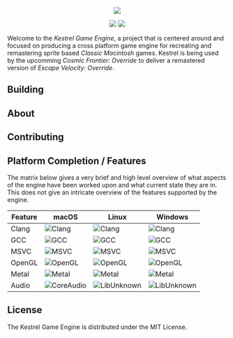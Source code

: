 <p align="center">
  <img src="https://user-images.githubusercontent.com/681356/92330908-8530f800-f06a-11ea-842c-3ba3b6cc6ccd.png">
</p>

<p align="center">
  <img src="https://img.shields.io/badge/version-v0.0.1_alpha-red.svg">
  <img src="https://img.shields.io/badge/license-MIT-blue.svg">
</p>

Welcome to the _Kestrel Game Engine_, a project that is centered around and focused on producing a cross platform game engine for recreating and remastering sprite based _Classic Macintosh_ games. Kestrel is being used by the upcomming _Cosmic Frontier: Override_ to deliver a remastered version of _Escape Velocity: Override_.

## Building


## About


## Contributing



## Platform Completion / Features
The matrix below gives a very brief and high level overview of what aspects of the engine have been worked upon and what current state they are in. This does not give an intricate overview of the features supported by the engine.

| Feature | macOS | Linux | Windows |
| --- | --- | --- | --- |
| Clang | ![Clang](https://img.shields.io/badge/Clang-Supported-good.svg) | ![Clang](https://img.shields.io/badge/Clang-Unknown-grey.svg) | ![Clang](https://img.shields.io/badge/Clang-Not_Supported-black.svg) |
| GCC | ![GCC](https://img.shields.io/badge/GCC-Not_Supported-black.svg) | ![GCC](https://img.shields.io/badge/GCC-Supported-good.svg) | ![GCC](https://img.shields.io/badge/GCC-Not_Supported-black.svg) |
| MSVC | ![MSVC](https://img.shields.io/badge/MSVC-Not_Supported-black.svg) | ![MSVC](https://img.shields.io/badge/MSVC-Not_Supported-black.svg) | ![MSVC](https://img.shields.io/badge/MSVC-Not_Implemented-red.svg) |
| OpenGL | ![OpenGL](https://img.shields.io/badge/OpenGL-Supported-good.svg) | ![OpenGL](https://img.shields.io/badge/OpenGL-Supported-good.svg) | ![OpenGL](https://img.shields.io/badge/OpenGL-Not_Implemented-red.svg) |
| Metal | ![Metal](https://img.shields.io/badge/Metal-In_Progress-yellow.svg) | ![Metal](https://img.shields.io/badge/Metal-Not_Supported-black.svg) | ![Metal](https://img.shields.io/badge/Metal-Not_Supported-black.svg) |
| Audio | ![CoreAudio](https://img.shields.io/badge/Core_Audio-Not_Implemented-good.svg) | ![LibUnknown](https://img.shields.io/badge/Library_Unknown-grey.svg) | ![LibUnknown](https://img.shields.io/badge/Library_Unknown-grey.svg) |


## License
The Kestrel Game Engine is distributed under the MIT License.